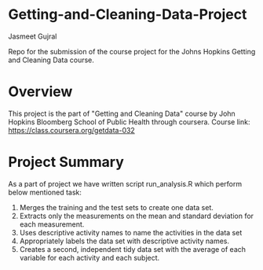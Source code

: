 # Getting-and-Cleaning-Data-Project
Jasmeet Gujral

Repo for the submission of the course project for the Johns Hopkins Getting and Cleaning Data course.


# Overview

This project is the part of "Getting and Cleaning Data" course by John Hopkins Bloomberg School of Public Health through coursera. 
Course link: https://class.coursera.org/getdata-032


# Project Summary

As a part of project we have written script run_analysis.R which perform below mentioned task:
1. Merges the training and the test sets to create one data set. 
2. Extracts only the measurements on the mean and standard deviation for each measurement. 
3. Uses descriptive activity names to name the activities in the data set 
4. Appropriately labels the data set with descriptive activity names. 
5. Creates a second, independent tidy data set with the average of each variable for each activity and each subject.

